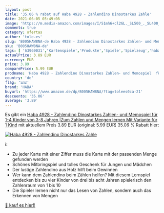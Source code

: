 ```yaml
---
layout: post
title: '35.06 % rabat auf Haba 4928 - Zahlendino Dinostarkes Zahle'
date: 2021-06-05 05:49:08
image: 'https://m.media-amazon.com/images/I/51mh6+cl2GL._SL500_._SL400_.jpg'
comments: true
category: ofertas
author: 'tole.es'
slug: 'B005HAW8NA-de Haba 4928 - Zahlendino Dinostarkes Zahlen- und Memospiel...'
sku: 'B005HAW8NA-de'
tags: [ '63969031','Kartenspiele','Produkte','Spiele','Spielzeug','haba', ]
actualPrice: 3.89 EUR
currency: EUR
price: 3.89
comparePrice: 5.99 EUR
prodname: 'Haba 4928 - Zahlendino Dinostarkes Zahlen- und Memospiel  für 1-4 Kinder von 3-8 Jahren |Zum Zahlen und Mengen lernen  Mit Variante für 1 Kind'
country: 'de'
flag: '🇩🇪'
brand: 'HABA'
buyurl: 'https://www.amazon.de/dp/B005HAW8NA/?tag=tolees0ca-21'
descuento: '35.06'
average: '3.89'
---
```


Es gibt ein [Haba 4928 - Zahlendino Dinostarkes Zahlen- und Memospiel  für 1-4 Kinder von 3-8 Jahren |Zum Zahlen und Mengen lernen  Mit Variante für 1 Kind](https://www.amazon.de/dp/B005HAW8NA/?tag=tolees0ca-21) mit aktuellem Preis 3.89 EUR (original: 5.99 EUR) 35.06 % Rabatt hier:

[![Haba 4928 - Zahlendino Dinostarkes Zahle](https://m.media-amazon.com/images/I/51mh6+cl2GL._SL500_._SL400_.jpg)](https://www.amazon.de/dp/B005HAW8NA/?tag=tolees0ca-21)

ℹ️:

- Zu jeder Karte mit einer Ziffer muss die Karte mit der passenden Menge gefunden werden
- Schönes Mitbringspiel und tolles Geschenk für Jungen und Mädchen
- Der lustige Zahlendino aus Holz hilft beim Gewinnen
- Wer kann dem Zahlendino beim Zählen helfen? Mit diesem Lernspiel entdecken bis zu vier Kinder von drei bis acht Jahren spielerisch den Zahlenraum von 1 bis 10
- Die Spieler lernen nicht nur das Lesen von Zahlen, sondern auch das Erkennen von Mengen

[🛒 kauf es hier!!](https://www.amazon.de/dp/B005HAW8NA/?tag=tolees0ca-21)
